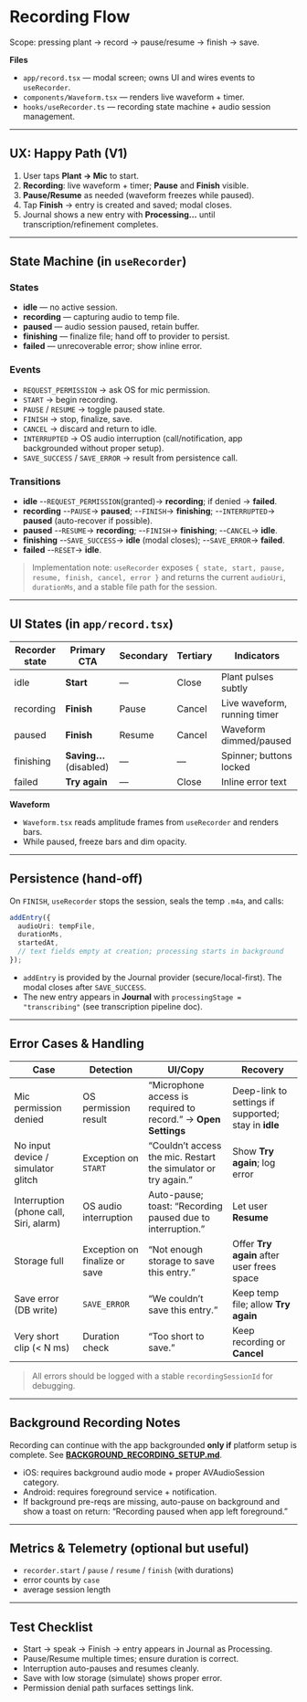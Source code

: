# Recording Flow

Scope: pressing plant → record → pause/resume → finish → save.

**Files**

* `app/record.tsx` — modal screen; owns UI and wires events to `useRecorder`.
* `components/Waveform.tsx` — renders live waveform + timer.
* `hooks/useRecorder.ts` — recording state machine + audio session management.

---

## UX: Happy Path (V1)

1. User taps **Plant → Mic** to start.
2. **Recording**: live waveform + timer; **Pause** and **Finish** visible.
3. **Pause/Resume** as needed (waveform freezes while paused).
4. Tap **Finish** → entry is created and saved; modal closes.
5. Journal shows a new entry with **Processing…** until transcription/refinement completes.

---

## State Machine (in `useRecorder`)

### States

* **idle** — no active session.
* **recording** — capturing audio to temp file.
* **paused** — audio session paused, retain buffer.
* **finishing** — finalize file; hand off to provider to persist.
* **failed** — unrecoverable error; show inline error.

### Events

* `REQUEST_PERMISSION` → ask OS for mic permission.
* `START` → begin recording.
* `PAUSE` / `RESUME` → toggle paused state.
* `FINISH` → stop, finalize, save.
* `CANCEL` → discard and return to idle.
* `INTERRUPTED` → OS audio interruption (call/notification, app backgrounded without proper setup).
* `SAVE_SUCCESS` / `SAVE_ERROR` → result from persistence call.

### Transitions

* **idle** --`REQUEST_PERMISSION`(granted)→ **recording**; if denied → **failed**.
* **recording** --`PAUSE`→ **paused**; --`FINISH`→ **finishing**; --`INTERRUPTED`→ **paused** (auto-recover if possible).
* **paused** --`RESUME`→ **recording**; --`FINISH`→ **finishing**; --`CANCEL`→ **idle**.
* **finishing** --`SAVE_SUCCESS`→ **idle** (modal closes); --`SAVE_ERROR`→ **failed**.
* **failed** --`RESET`→ **idle**.

> Implementation note: `useRecorder` exposes `{ state, start, pause, resume, finish, cancel, error }` and returns the current `audioUri`, `durationMs`, and a stable file path for the session.

---

## UI States (in `app/record.tsx`)

| Recorder state | Primary CTA            | Secondary | Tertiary | Indicators                   |
| -------------- | ---------------------- | --------- | -------- | ---------------------------- |
| idle           | **Start**              | —         | Close    | Plant pulses subtly          |
| recording      | **Finish**             | Pause     | Cancel   | Live waveform, running timer |
| paused         | **Finish**             | Resume    | Cancel   | Waveform dimmed/paused       |
| finishing      | **Saving…** (disabled) | —         | —        | Spinner; buttons locked      |
| failed         | **Try again**          | —         | Close    | Inline error text            |

**Waveform**

* `Waveform.tsx` reads amplitude frames from `useRecorder` and renders bars.
* While paused, freeze bars and dim opacity.

---

## Persistence (hand-off)

On `FINISH`, `useRecorder` stops the session, seals the temp `.m4a`, and calls:

```ts
addEntry({
  audioUri: tempFile,
  durationMs,
  startedAt,
  // text fields empty at creation; processing starts in background
});
```

* `addEntry` is provided by the Journal provider (secure/local-first). The modal closes after `SAVE_SUCCESS`.
* The new entry appears in **Journal** with `processingStage = "transcribing"` (see transcription pipeline doc).

---

## Error Cases & Handling

| Case                                   | Detection                     | UI/Copy                                                        | Recovery                                             |
| -------------------------------------- | ----------------------------- | -------------------------------------------------------------- | ---------------------------------------------------- |
| Mic permission denied                  | OS permission result          | “Microphone access is required to record.” → **Open Settings** | Deep-link to settings if supported; stay in **idle** |
| No input device / simulator glitch     | Exception on `START`          | “Couldn’t access the mic. Restart the simulator or try again.” | Show **Try again**; log error                        |
| Interruption (phone call, Siri, alarm) | OS audio interruption         | Auto-pause; toast: “Recording paused due to interruption.”     | Let user **Resume**                                  |
| Storage full                           | Exception on finalize or save | “Not enough storage to save this entry.”                       | Offer **Try again** after user frees space           |
| Save error (DB write)                  | `SAVE_ERROR`                  | “We couldn’t save this entry.”                                 | Keep temp file; allow **Try again**                  |
| Very short clip (< N ms)               | Duration check                | “Too short to save.”                                           | Keep recording or **Cancel**                         |

> All errors should be logged with a stable `recordingSessionId` for debugging.

---

## Background Recording Notes

Recording can continue with the app backgrounded **only if** platform setup is complete. See **[BACKGROUND_RECORDING_SETUP.md](../BACKGROUND_RECORDING_SETUP.md)**.

* iOS: requires background audio mode + proper AVAudioSession category.
* Android: requires foreground service + notification.
* If background pre-reqs are missing, auto-pause on background and show a toast on return: “Recording paused when app left foreground.”

---

## Metrics & Telemetry (optional but useful)

* `recorder.start` / `pause` / `resume` / `finish` (with durations)
* error counts by `case`
* average session length

---

## Test Checklist

* Start → speak → Finish → entry appears in Journal as Processing.
* Pause/Resume multiple times; ensure duration is correct.
* Interruption auto-pauses and resumes cleanly.
* Save with low storage (simulate) shows proper error.
* Permission denial path surfaces settings link.
